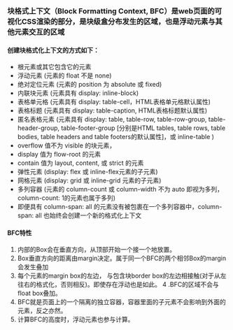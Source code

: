 ### 块格式上下文（Block Formatting Context, BFC）是web页面的可视化CSS渲染的部分，是块级盒分布发生的区域，也是浮动元素与其他元素交互的区域
#### 创建块格式化上下文的方式如下：

+ 根元素或其它包含它的元素
+ 浮动元素 (元素的 float 不是 none)
+ 绝对定位元素 (元素的 position 为 absolute 或 fixed)
+ 内联块元素 (元素具有 display: inline-block)
+ 表格单元格 (元素具有 display: table-cell，HTML表格单元格默认属性)
+ 表格标题 (元素具有 display: table-caption, HTML表格标题默认属性)
+ 匿名表格元素 (元素具有 display: table, table-row, table-row-group, table-header-group, table-footer-group [分别是HTML tables, table rows, table bodies, table headers and table footers的默认属性]，或 inline-table )
+ overflow 值不为 visible 的块元素，
+ display 值为 flow-root 的元素
+ contain 值为 layout, content, 或 strict 的元素
+ 弹性元素 (display: flex 或 inline-flex元素的子元素)
+ 网格元素 (display: grid 或 inline-grid 元素的子元素)
+ 多列容器 (元素的 column-count 或 column-width 不为 auto 即视为多列，column-count: 1的元素也属于多列)
+ 即便具有 column-span: all 的元素没有被包裹在一个多列容器中，column-span: all 也始终会创建一个新的格式化上下文


#### BFC特性
1. 内部的Box会在垂直方向，从顶部开始一个接一个地放置。
2. Box垂直方向的距离由margin决定。属于同一个BFC的两个相邻Box的margin会发生叠加
3. 每个元素的margin box的左边， 与包含块border box的左边相接触(对于从左往右的格式化，否则相反)。即使存在浮动也是如此。
4 .BFC的区域不会与float box叠加。
5. BFC就是页面上的一个隔离的独立容器，容器里面的子元素不会影响到外面的元素，反之亦然。
6. 计算BFC的高度时，浮动元素也参与计算。
